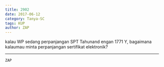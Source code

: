 ```yaml
---
title: 2902
date: 2017-06-12
category: Tanya-SC
tags: KUP
author: ZAP
---
```


kalau WP sedang perpanjangan SPT Tahunand engan 1771 Y, bagaimana kalaumau minta perpanjangan sertifikat elektronik?

---



`ZAP`
